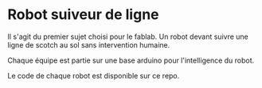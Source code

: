 # Robot suiveur de ligne


Il s'agit du premier sujet choisi pour le fablab. Un robot devant suivre une ligne de scotch au sol sans intervention humaine.

Chaque équipe est partie sur une base arduino pour l'intelligence du robot.

Le code de chaque robot est disponible sur ce repo.
